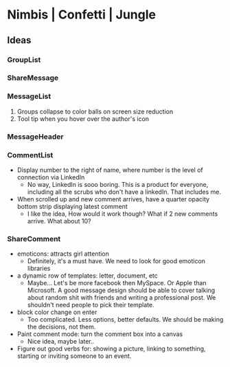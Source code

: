 # Nimbis | Confetti | Jungle

## Ideas

### GroupList

### ShareMessage

### MessageList
1. Groups collapse to color balls on screen size reduction
2. Tool tip when you hover over the author's icon

### MessageHeader

### CommentList

- Display number to the right of name, where number is the level of connection
   via LinkedIn
  * No way, LinkedIn is sooo boring. This is a product for everyone, including all the scrubs who don't have a linkedIn. That includes me.
- When scrolled up and new comment arrives, have a quarter opacity bottom strip
   displaying latest comment
  * I like the idea, How would it work though? What if 2 new comments arrive. What about 10?

### ShareComment
- emoticons: attracts girl attention
  * Definitely, it's a must have. We need to look for good emoticon libraries
- a dynamic row of templates: letter, document, etc
  * Maybe... Let's be more facebook then MySpace. Or Apple than Microsoft. A good message design should be able to cover talking about random shit with friends and writing a professional post. We shouldn't need people to pick their template.
- block color change on enter
  * Too complicated. Less options, better defaults. We should be making the decisions, not them. 
- Paint comment mode: turn the comment box into a canvas
  * Nice idea, maybe later..
- Figure out good verbs for: showing a picture, linking to something, starting or inviting someone to an event.
